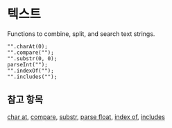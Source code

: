 # 텍스트

Functions to combine, split, and search text strings.

```cards
"".charAt(0);
"".compare("");
"".substr(0, 0);
parseInt("");
"".indexOf("");
"".includes("");
```

## 참고 항목

[char at](/reference/text/char-at), [compare](/reference/text/compare), [substr](/reference/text/substr), [parse float](/reference/text/parse-float), [index of](/reference/text/index-of), [includes](/reference/text/includes)